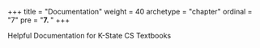 +++
title = "Documentation"
weight = 40
archetype = "chapter"
ordinal = "7"
pre = "<b>7. </b>"
+++

Helpful Documentation for K-State CS Textbooks
